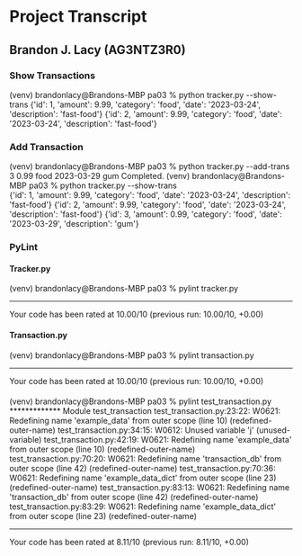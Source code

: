 # Project Transcript

## Brandon J. Lacy (AG3NTZ3R0)
### Show Transactions
(venv) brandonlacy@Brandons-MBP pa03 % python tracker.py --show-trans
{'id': 1, 'amount': 9.99, 'category': 'food', 'date': '2023-03-24', 'description': 'fast-food'}
{'id': 2, 'amount': 9.99, 'category': 'food', 'date': '2023-03-24', 'description': 'fast-food'}

### Add Transaction
(venv) brandonlacy@Brandons-MBP pa03 % python tracker.py --add-trans 3 0.99 food 2023-03-29 gum
Completed.
(venv) brandonlacy@Brandons-MBP pa03 % python tracker.py --show-trans                          
{'id': 1, 'amount': 9.99, 'category': 'food', 'date': '2023-03-24', 'description': 'fast-food'}
{'id': 2, 'amount': 9.99, 'category': 'food', 'date': '2023-03-24', 'description': 'fast-food'}
{'id': 3, 'amount': 0.99, 'category': 'food', 'date': '2023-03-29', 'description': 'gum'}

### PyLint
#### Tracker.py
(venv) brandonlacy@Brandons-MBP pa03 % pylint tracker.py 

--------------------------------------------------------------------
Your code has been rated at 10.00/10 (previous run: 10.00/10, +0.00)

#### Transaction.py
(venv) brandonlacy@Brandons-MBP pa03 % pylint transaction.py 

--------------------------------------------------------------------
Your code has been rated at 10.00/10 (previous run: 10.00/10, +0.00)

####
(venv) brandonlacy@Brandons-MBP pa03 % pylint test_transaction.py 
************* Module test_transaction
test_transaction.py:23:22: W0621: Redefining name 'example_data' from outer scope (line 10) (redefined-outer-name)
test_transaction.py:34:15: W0612: Unused variable 'j' (unused-variable)
test_transaction.py:42:19: W0621: Redefining name 'example_data' from outer scope (line 10) (redefined-outer-name)
test_transaction.py:70:20: W0621: Redefining name 'transaction_db' from outer scope (line 42) (redefined-outer-name)
test_transaction.py:70:36: W0621: Redefining name 'example_data_dict' from outer scope (line 23) (redefined-outer-name)
test_transaction.py:83:13: W0621: Redefining name 'transaction_db' from outer scope (line 42) (redefined-outer-name)
test_transaction.py:83:29: W0621: Redefining name 'example_data_dict' from outer scope (line 23) (redefined-outer-name)

------------------------------------------------------------------
Your code has been rated at 8.11/10 (previous run: 8.11/10, +0.00)


